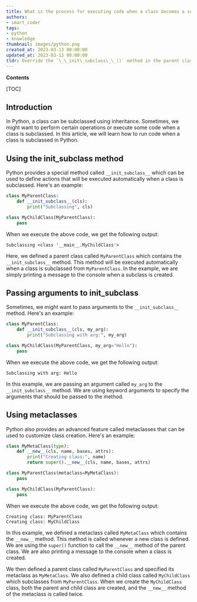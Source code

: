 ```yaml
---
title: What is the process for executing code when a class becomes a subclass?
authors:
- smart_coder
tags:
- python
- knowledge
thumbnail: images/python.png
created_at: 2023-03-13 00:00:00
updated_at: 2023-03-13 00:00:00
tldr: Override the `\_\_init\_subclass\_\_()` method in the parent class.
---
```


**Contents**

[TOC]

## Introduction
In Python, a class can be subclassed using inheritance. Sometimes, we might want to perform certain operations or execute some code when a class is subclassed. In this article, we will learn how to run code when a class is subclassed in Python.


## Using the __init_subclass__ method
Python provides a special method called `__init_subclass__` which can be used to define actions that will be executed automatically when a class is subclassed. Here's an example:

```python
class MyParentClass:
    def __init_subclass__(cls):
        print("Subclassing", cls)

class MyChildClass(MyParentClass):
    pass
```

When we execute the above code, we get the following output:

```
Subclassing <class '__main__.MyChildClass'>
```

Here, we defined a parent class called `MyParentClass` which contains the `__init_subclass__` method. This method will be executed automatically when a class is subclassed from `MyParentClass`. In the example, we are simply printing a message to the console when a subclass is created.


## Passing arguments to __init_subclass__
Sometimes, we might want to pass arguments to the `__init_subclass__` method. Here's an example:

```python
class MyParentClass:
    def __init_subclass__(cls, my_arg):
        print("Subclassing with arg:", my_arg)

class MyChildClass(MyParentClass, my_arg="Hello"):
    pass
```

When we execute the above code, we get the following output:

```
Subclassing with arg: Hello
```

In this example, we are passing an argument called `my_arg` to the `__init_subclass__` method. We are using keyword arguments to specify the arguments that should be passed to the method.


## Using metaclasses
Python also provides an advanced feature called metaclasses that can be used to customize class creation. Here's an example:

```python
class MyMetaClass(type):
    def __new__(cls, name, bases, attrs):
        print("Creating class:", name)
        return super().__new__(cls, name, bases, attrs)

class MyParentClass(metaclass=MyMetaClass):
    pass

class MyChildClass(MyParentClass):
    pass
```

When we execute the above code, we get the following output:

```
Creating class: MyParentClass
Creating class: MyChildClass
```

In this example, we defined a metaclass called `MyMetaClass` which contains the `__new__` method. This method is called whenever a new class is defined. We are using the `super()` function to call the `__new__` method of the parent class. We are also printing a message to the console when a class is created.

We then defined a parent class called `MyParentClass` and specified its metaclass as `MyMetaClass`. We also defined a child class called `MyChildClass` which subclasses from `MyParentClass`. When we create the `MyChildClass` class, both the parent and child class are created, and the `__new__` method of the metaclass is called twice.
